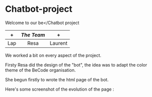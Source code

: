 # Chatbot-project

Welcome to our be</Chatbot project

| + | *The Team* | + |  
| :-----: | :-----: | :-----: |
| Lap | Resa | Laurent |

We worked a bit on every aspect of the project.

Firsty Resa did the design of the "bot", the idea was to adapt the color theme of the BeCode organisation.   

She begun firstly to wrote the html page of the bot. 

Here's some screenshot of the evolution of the page :

